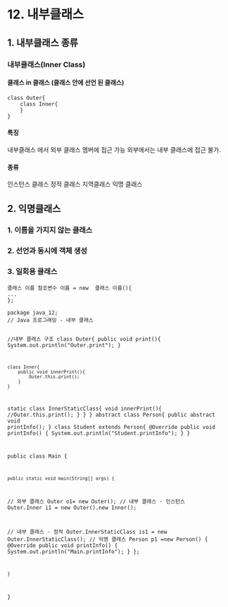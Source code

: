 <h1 id="12-내부클래스">12. 내부클래스</h1>
<h2 id="1-내부클래스-종류">1. 내부클래스 종류</h2>
<h3 id="내부클래스inner-class">내부클래스(Inner Class)</h3>
<h4 id="클래스-in-클래스-클래스-안에-선언-된-클래스">클래스 in 클래스 (클래스 안에 선언 된 클래스)</h4>
<pre><code>class Outer{
    class Inner{
    }
}</code></pre><h4 id="특징">특징</h4>
<p>내부클래스 에서 외부 클래스 멤버에 접근 가능
외부에서는 내부 클래스에 접근 불가.</p>
<h4 id="종류">종류</h4>
<p>인스턴스 클래스
정적 클래스
지역클래스
익명 클래스</p>
<h2 id="2-익명클래스">2. 익명클래스</h2>
<h3 id="1-이름을-가지지-않는-클래스">1. 이름을 가지지 않는 클래스</h3>
<h3 id="2-선언과-동시에-객체-생성">2. 선언과 동시에 객체 생성</h3>
<h3 id="3-일회용-클래스">3. 일회용 클래스</h3>
<pre><code>클래스 이름 참조변수 이름 = new  클래스 이름(){
...
};</code></pre><pre><code>package java_12;
// Java 프로그래밍 - 내부 클래스

//내부 클래스 구조
class Outer{
    public void print(){
        System.out.println(&quot;Outer.print&quot;);
    }

    class Inner{
        public void innerPrint(){
            Outer.this.print();
        }
    }

   static class InnerStaticClass{
        void innerPrint(){
            //Outer.this.print();
        }
    }
}
abstract class Person{
    public abstract void  printInfo();
}
class Student extends Person{
    @Override
    public void printInfo() {
        System.out.println(&quot;Student.printInfo&quot;);
    }
}

public class Main {

    public static void main(String[] args) {

//      외부 클래스
        Outer o1= new Outer();
//      내부 클래스 - 인스턴스
        Outer.Inner i1 = new Outer().new Inner();

//      내부 클래스 - 정적
        Outer.InnerStaticClass is1 = new Outer.InnerStaticClass();
//      익명 클래스
        Person p1 =new Person() {
            @Override
            public void printInfo() {
                System.out.println(&quot;Main.printInfo&quot;);
            }
        };

    }

}
</code></pre>